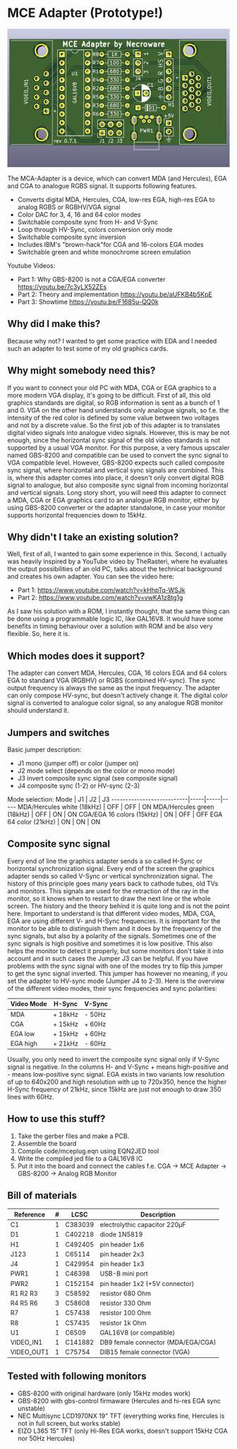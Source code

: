 # MCE Adapter (Prototype!)

![MCE Adapter](shim/mce-adapter-pcb.png)

The MCA-Adapter is a device, which can convert MDA (and Hercules), EGA and CGA
to analogue RGBS signal. It supports following features.

- Converts digital MDA, Hercules, CGA, low-res EGA, high-res EGA  to analog RGBS or RGBHV/VGA signal
- Color DAC for 3, 4, 16 and 64 color modes
- Switchable composite sync from H- and V-Sync
- Loop through HV-Sync, colors conversion only mode
- Switchable composite sync inversion
- Includes IBM's "brown-hack"for CGA and 16-colors EGA modes
- Switchable green and white monochrome screen emulation

Youtube Videos:
- Part 1: Why GBS-8200 is not a CGA/EGA converter https://youtu.be/7c3yLX52ZEs
- Part 2: Theory and implementation https://youtu.be/aUFKB4b5KpE
- Part 3: Showtime https://youtu.be/F1685u-QQ0k

## Why did I make this?

Because why not? I wanted to get some practice with EDA and I needed such an
adapter to test some of my old graphics cards.

## Why might somebody need this?

If you want to connect your old PC with MDA, CGA or EGA graphics to a more
modern VGA display, it's going to be difficult. First of all, this old graphics
standards are digital, so RGB information is sent as a bunch of 1 and 0. VGA on
the other hand understands only analogue signals, so f.e. the intensity of the red
color is defined by some value between two voltages and not by a discrete value.
So the first job of this adapter is to translates digital video signals into
analogue video signals. However, this is may be not enough, since the horizontal
sync signal of the old video standards is not supported by a usual VGA monitor.
For this purpose, a very famous upscaler named GBS-8200 and compatible can be
used to convert the sync signal to VGA compatible level.  However, GBS-8200
expects such called composite sync signal, where horizontal and vertical sync
signals are combined. This is, where this adapter comes into place, it doesn't
only convert digital RGB signal to analogue, but also composite sync signal from
incoming horizontal and vertical signals. Long story short, you will need this
adapter to connect a MDA, CGA or EGA graphics card to an analogue RGB monitor,
either by using GBS-8200 converter or the adapter standalone, in case your
monitor supports horizontal frequencies down to 15kHz.

## Why didn't I take an existing solution?

Well, first of all, I wanted to gain some experience in this. Second, I actually
was heavily inspired by a YouTube video by TheRasteri, where he evaluates the
output possibilities of an old PC, talks about the technical background and
creates his own adapter. You can see the video here:

* Part 1: https://www.youtube.com/watch?v=kHhpTq-WSJk
* Part 2: https://www.youtube.com/watch?v=vwKA1z8tg1g

As I saw his solution with a ROM, I instantly thought, that the same thing can
be done using a programmable logic IC, like GAL16V8. It would have some benefits
in timing behaviour over a solution with ROM and be also very flexible. So, here
it is.

## Which modes does it support?

The adapter can convert MDA, Hercules, CGA, 16 colors EGA and 64 colors EGA to
standard VGA (RGBHV) or RGBS (combined HV-sync). The sync output frequency is
always the same as the input frequency. The adapter can only compose HV-sync,
but doesn't actively change it. The digital color signal is converted to analogue
color signal, so any analogue RGB monitor should understand it.

## Jumpers and switches

Basic jumper description:
* J1 mono (jumper off) or color (jumper on)
* J2 mode select (depends on the color or mono mode)
* J3 invert composite sync signal (see composite signal)
* J4 composite sync (1-2) or HV-sync (2-3)

Mode selection:
Mode                       | J1  | J2  | J3
---------------------------|-----|-----|-----
MDA/Hercules white (18kHz) | OFF | OFF | ON
MDA/Hercules green (18kHz) | OFF | ON  | ON
CGA/EGA 16 colors (15kHz)  | ON  | OFF | OFF
EGA 64 color (21kHz)       | ON  | ON  | ON

## Composite sync signal

Every end of line the graphics adapter sends a so called H-Sync or horizontal
synchronization signal. Every end of the screen the graphics adapter sends so
called V-Sync or vertical synchronization signal. The history of this principle
goes many years back to cathode tubes, old TVs and monitors. This signals are
used for the retraction of the ray in the monitor, so it knows when to restart
to draw the next line or the whole screen. The history and the theory behind it
is quite long and is not the point here. Important to understand is that
different video modes, MDA, CGA, EGA are using different V- and H-Sync
frequencies. It is important for the monitor to be able to distinguish them and
it does by the frequency of the sync signals, but also by a polarity of the
signals. Sometimes one of the sync signals is high positive and sometimes it is
low positive. This also helps the monitor to detect it properly, but some
monitors don't take it into account and in such cases the Jumper J3 can be
helpful. If you have problems with the sync signal with one of the modes try to
flip this jumper to get the sync signal inverted. This jumper has however no
meaning, if you set the adapter to HV-sync mode (Jumper J4 to 2-3). Here is the
overview of the different video modes, their sync frequencies and sync
polarities:

Video Mode | H-Sync  | V-Sync
-----------|---------|-------
MDA        | + 18kHz | - 50Hz
CGA        | + 15kHz | + 60Hz
EGA low    | + 15kHz | + 60Hz
EGA high   | + 21kHz | - 60Hz

Usually, you only need to invert the composite sync signal only if V-Sync signal
is negative. In the columns H- and V-Sync + means high-positive and - means
low-positive sync signal. EGA exists in two variants low resolution of up to
640x200 and high resolution with up to 720x350, hence the higher H-Sync
frequency of 21kHz, since 15kHz are just not enough to draw 350 lines with 60Hz.

## How to use this stuff?

1. Take the gerber files and make a PCB.
2. Assemble the board
3. Compile code/mceplug.eqn using EQN2JED tool
4. Write the compiled jed file to a GAL16V8 IC
5. Put it into the board and connect the cables
   f.e. CGA -> MCE Adapter -> GBS-8200 -> Analog RGB Monitor

## Bill of materials

Reference  |#  |LCSC   |Description
-----------|---|-------|-------------------------------------
C1         |1  |C383039|electrolythic capacitor 220µF
D1         |1  |C402218|diode 1N5819
H1         |1  |C492405|pin header 1x6
J123       |1  |C65114 |pin header 2x3
J4         |1  |C429954|pin header 1x3
PWR1       |1  |C46398 |USB-B mini port
PWR2       |1  |C152154|pin header 1x2 (+5V connector)
R1 R2 R3   |3  |C58592 |resistor 680 Ohm
R4 R5 R6   |3  |C58608 |resistor 330 Ohm
R7         |1  |C57438 |resistor 100 Ohm
R8         |1  |C57435 |resistor 1k Ohm
U1         |1  |C6509  |GAL16V8 (or compatible)
VIDEO_IN1  |1  |C141882|DB9 female connector (MDA/EGA/CGA)
VIDEO_OUT1 |1  |C75754 |DIB15 female connector (VGA)

## Tested with following monitors
- GBS-8200 with original hardware (only 15kHz modes work)
- GBS-8200 with gbs-control firmaware (Hercules and hi-res EGA sync unstable)
- NEC Multisync LCD1970NX 19" TFT (everything works fine, Hercules is not in full screen, but works stable)
- EIZO L365 15" TFT (only Hi-Res EGA works, doesn't support 15kHz CGA nor 50Hz Hercules)
